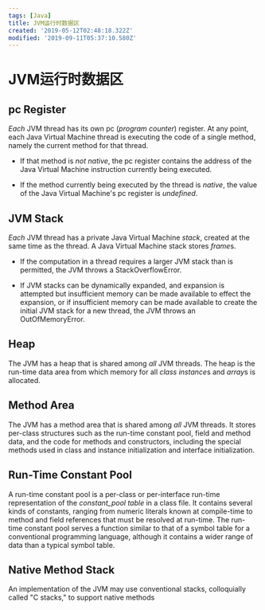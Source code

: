 ```yaml
---
tags: [Java]
title: JVM运行时数据区
created: '2019-05-12T02:48:18.322Z'
modified: '2019-09-11T05:37:10.580Z'
---
```


# JVM运行时数据区

## pc Register

 *Each* JVM thread has its own pc (*program counter*) register. At any point, each Java Virtual Machine thread is executing the code of a single method, namely the current method for that thread. 
 
 - If that method is *not native*, the pc register contains the address of the Java Virtual Machine instruction currently being executed. 

 - If the method currently being executed by the thread is *native*, the value of the Java Virtual Machine's pc register is *undefined*. 

## JVM Stack

*Each* JVM thread has a private Java Virtual Machine *stack*, created at the same time as the thread. A Java Virtual Machine stack stores *frame*s.

- If the computation in a thread requires a larger JVM stack than is permitted, the JVM throws a StackOverflowError.

- If JVM stacks can be dynamically expanded, and expansion is attempted but insufficient memory can be made available to effect the expansion, or if insufficient memory can be made available to create the initial JVM stack for a new thread, the JVM throws an OutOfMemoryError.

## Heap

The JVM has a heap that is shared among *all* JVM threads. The heap is the run-time data area from which memory for all *class instance*s and *array*s is allocated.

## Method Area

The JVM has a method area that is shared among *all* JVM threads. It stores per-class structures such as the run-time constant pool, field and method data, and the code for methods and constructors, including the special methods used in class and instance initialization and interface initialization.

## Run-Time Constant Pool

A run-time constant pool is a per-class or per-interface run-time representation of the *constant_pool table* in a class file. It contains several kinds of constants, ranging from numeric literals known at compile-time to method and field references that must be resolved at run-time. The run-time constant pool serves a function similar to that of a symbol table for a conventional programming language, although it contains a wider range of data than a typical symbol table.

## Native Method Stack

An implementation of the JVM may use conventional stacks, colloquially called "C stacks," to support native methods
